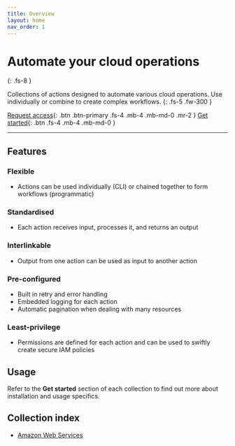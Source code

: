 ```yaml
---
title: Overview
layout: home
nav_order: 1
---
```


# Automate your cloud operations
{: .fs-8 }

Collections of actions designed to automate various cloud operations. Use individually or combine to create complex workflows.
{: .fs-5 .fw-300 }

[Request access](https://avtomat.io){: .btn .btn-primary .fs-4 .mb-4 .mb-md-0 .mr-2 }
[Get started](/aws/get_started){: .btn .fs-4 .mb-4 .mb-md-0 }

---

## Features

### Flexible
- Actions can be used individually (CLI) or chained together to form workflows (programmatic)

### Standardised
- Each action receives input, processes it, and returns an output

### Interlinkable
- Output from one action can be used as input to another action

### Pre-configured
  - Built in retry and error handling 
  - Embedded logging for each action
  - Automatic pagination when dealing with many resources

### Least-privilege
- Permissions are defined for each action and can be used to swiftly create secure IAM policies


## Usage

Refer to the **Get started** section of each collection to find out more about installation and usage specifics.

## Collection index
- [Amazon Web Services](/aws/get_started)

